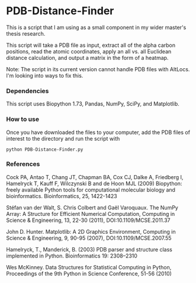 # PDB-Distance-Finder

This is a script that I am using as a small component in my wider master's thesis research.

This script will take a PDB file as input, extract all of the alpha carbon positions, read the atomic coordinates, apply an all vs. all Euclidean distance calculation, and output a matrix in the form of a heatmap. 

Note: The script in its current version cannot handle PDB files with AltLocs. I'm looking into ways to fix this. 

### Dependencies
This script uses Biopython 1.73, Pandas, NumPy, SciPy, and Matplotlib.

### How to use
Once you have downloaded the files to your computer, add the PDB files of interest to the directory and run the script with
```
python PDB-Distance-Finder.py
```
### References
Cock PA, Antao T, Chang JT, Chapman BA, Cox CJ, Dalke A, Friedberg I, Hamelryck T, Kauff F, Wilczynski B and de Hoon MJL (2009) Biopython: freely available Python tools for computational molecular biology and bioinformatics. Bioinformatics, 25, 1422-1423

Stéfan van der Walt, S. Chris Colbert and Gaël Varoquaux. The NumPy Array: A Structure for Efficient Numerical Computation, Computing in Science & Engineering, 13, 22-30 (2011), DOI:10.1109/MCSE.2011.37 

John D. Hunter. Matplotlib: A 2D Graphics Environment, Computing in Science & Engineering, 9, 90-95 (2007), DOI:10.1109/MCSE.2007.55

Hamelryck, T., Manderick, B. (2003) PDB parser and structure class implemented in Python. Bioinformatics 19: 2308–2310

Wes McKinney. Data Structures for Statistical Computing in Python, Proceedings of the 9th Python in Science Conference, 51-56 (2010) 

